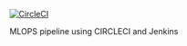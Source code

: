 [ ![CircleCI](https://circleci.com/gh/lesh3000/proj5.svg?style=svg)](https://circleci.com/gh/lesh3000/proj5
)

MLOPS pipeline using CIRCLECI and Jenkins
